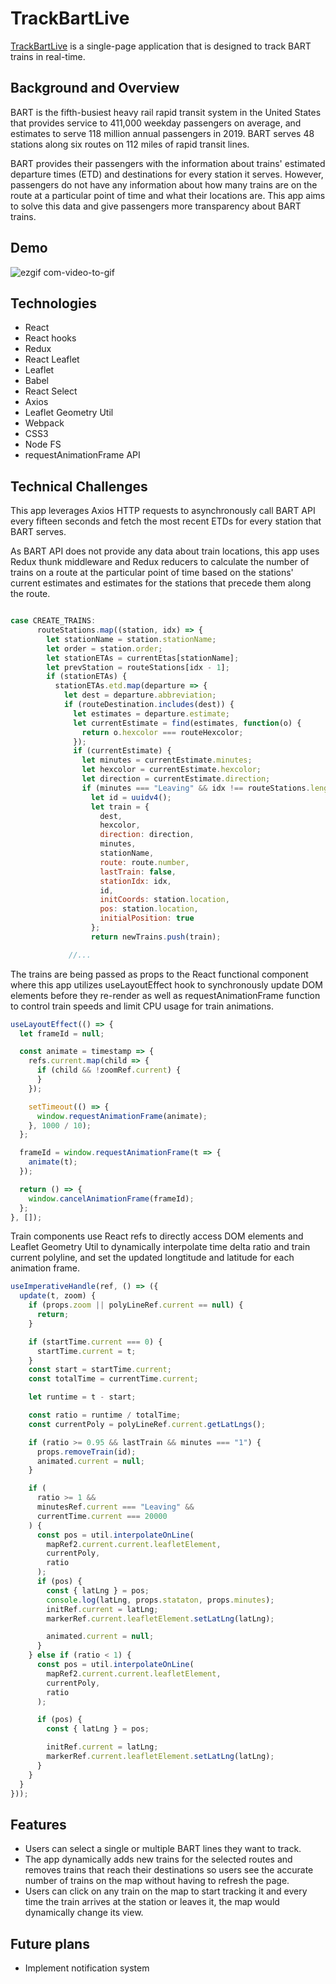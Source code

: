 # TrackBartLive

[TrackBartLive](https://vladi27.github.io/TrackBartLive/#/)
is a single-page application that is designed to track BART trains in real-time.

## Background and Overview

BART is the fifth-busiest heavy rail rapid transit system in the United States that provides service to 411,000 weekday passengers on average, and estimates to serve 118 million annual passengers in 2019. BART serves 48 stations along six routes on 112 miles of rapid transit lines.

BART provides their passengers with the information about trains' estimated departure times (ETD) and destinations for every station it serves. However, passengers do not have any information about how many trains are on the route at a particular point of time and what their locations are. This app aims to solve this data and give passengers more transparency about BART trains.

## Demo

![ezgif com-video-to-gif](https://user-images.githubusercontent.com/41927284/69707170-1885d780-10ae-11ea-9ddb-9eca9b9718f3.gif)

## Technologies

- React
- React hooks
- Redux
- React Leaflet
- Leaflet
- Babel
- React Select
- Axios
- Leaflet Geometry Util
- Webpack
- CSS3
- Node FS
- requestAnimationFrame API

## Technical Challenges

This app leverages Axios HTTP requests to asynchronously call BART API every fifteen seconds and fetch the most recent ETDs for every station that BART serves.

As BART API does not provide any data about train locations, this app uses Redux thunk middleware and Redux reducers to calculate the number of trains on a route at the particular point of time based on the stations' current estimates and estimates for the stations that precede them along the route.

```javascript

case CREATE_TRAINS:
      routeStations.map((station, idx) => {
        let stationName = station.stationName;
        let order = station.order;
        let stationETAs = currentEtas[stationName];
        let prevStation = routeStations[idx - 1];
        if (stationETAs) {
          stationETAs.etd.map(departure => {
            let dest = departure.abbreviation;
            if (routeDestination.includes(dest)) {
              let estimates = departure.estimate;
              let currentEstimate = find(estimates, function(o) {
                return o.hexcolor === routeHexcolor;
              });
              if (currentEstimate) {
                let minutes = currentEstimate.minutes;
                let hexcolor = currentEstimate.hexcolor;
                let direction = currentEstimate.direction;
                if (minutes === "Leaving" && idx !== routeStations.length - 1) {
                  let id = uuidv4();
                  let train = {
                    dest,
                    hexcolor,
                    direction: direction,
                    minutes,
                    stationName,
                    route: route.number,
                    lastTrain: false,
                    stationIdx: idx,
                    id,
                    initCoords: station.location,
                    pos: station.location,
                    initialPosition: true
                  };
                  return newTrains.push(train);

             //...
```

The trains are being passed as props to the React functional component where this app utilizes useLayoutEffect hook to synchronously update DOM elements before they re-render as well as requestAnimationFrame function to control train speeds and limit CPU usage for train animations.

```javascript
useLayoutEffect(() => {
  let frameId = null;

  const animate = timestamp => {
    refs.current.map(child => {
      if (child && !zoomRef.current) {
      }
    });

    setTimeout(() => {
      window.requestAnimationFrame(animate);
    }, 1000 / 10);
  };

  frameId = window.requestAnimationFrame(t => {
    animate(t);
  });

  return () => {
    window.cancelAnimationFrame(frameId);
  };
}, []);
```

Train components use React refs to directly access DOM elements and Leaflet Geometry Util to dynamically interpolate time delta ratio and train current polyline, and set the updated longtitude and latitude for each animation frame.

```javascript
useImperativeHandle(ref, () => ({
  update(t, zoom) {
    if (props.zoom || polyLineRef.current == null) {
      return;
    }

    if (startTime.current === 0) {
      startTime.current = t;
    }
    const start = startTime.current;
    const totalTime = currentTime.current;

    let runtime = t - start;

    const ratio = runtime / totalTime;
    const currentPoly = polyLineRef.current.getLatLngs();

    if (ratio >= 0.95 && lastTrain && minutes === "1") {
      props.removeTrain(id);
      animated.current = null;
    }

    if (
      ratio >= 1 &&
      minutesRef.current === "Leaving" &&
      currentTime.current === 20000
    ) {
      const pos = util.interpolateOnLine(
        mapRef2.current.current.leafletElement,
        currentPoly,
        ratio
      );
      if (pos) {
        const { latLng } = pos;
        console.log(latLng, props.stataton, props.minutes);
        initRef.current = latLng;
        markerRef.current.leafletElement.setLatLng(latLng);

        animated.current = null;
      }
    } else if (ratio < 1) {
      const pos = util.interpolateOnLine(
        mapRef2.current.current.leafletElement,
        currentPoly,
        ratio
      );

      if (pos) {
        const { latLng } = pos;

        initRef.current = latLng;
        markerRef.current.leafletElement.setLatLng(latLng);
      }
    }
  }
}));
```

## Features

- Users can select a single or multiple BART lines they want to track.
- The app dynamically adds new trains for the selected routes and removes trains that reach their destinations so users see the accurate number of trains on the map without having to refresh the page.
- Users can click on any train on the map to start tracking it and every time the train arrives at the station or leaves it, the map would dynamically change its view.

## Future plans

- Implement notification system
